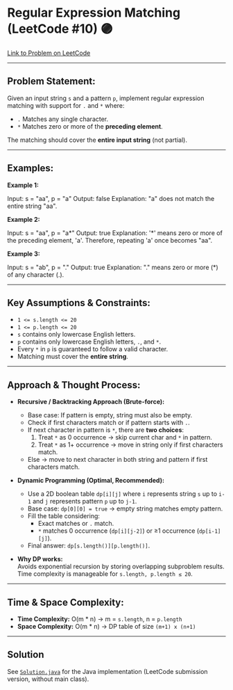 # Regular Expression Matching (LeetCode #10) 🟣

[Link to Problem on LeetCode](https://leetcode.com/problems/regular-expression-matching/)

---

## Problem Statement:

Given an input string `s` and a pattern `p`, implement regular expression matching with support for `.` and `*` where:

* `.` Matches any single character.  
* `*` Matches zero or more of the **preceding element**.  

The matching should cover the **entire input string** (not partial).

---

## Examples:

**Example 1:**

Input: s = "aa", p = "a"
Output: false
Explanation: "a" does not match the entire string "aa".


**Example 2:**

Input: s = "aa", p = "a*"
Output: true
Explanation: '*' means zero or more of the preceding element, 'a'. Therefore, repeating 'a' once becomes "aa".

**Example 3:**

Input: s = "ab", p = "."
Output: true
Explanation: "." means zero or more (*) of any character (.).

---

## Key Assumptions & Constraints:

* `1 <= s.length <= 20`  
* `1 <= p.length <= 20`  
* `s` contains only lowercase English letters.  
* `p` contains only lowercase English letters, `.`, and `*`.  
* Every `*` in `p` is guaranteed to follow a valid character.  
* Matching must cover the **entire string**.  

---

## Approach & Thought Process:

* **Recursive / Backtracking Approach (Brute-force):**
  * Base case: If pattern is empty, string must also be empty.  
  * Check if first characters match or if pattern starts with `.`.  
  * If next character in pattern is `*`, there are **two choices**:
    1. Treat `*` as 0 occurrence → skip current char and `*` in pattern.  
    2. Treat `*` as 1+ occurrence → move in string only if first characters match.
  * Else → move to next character in both string and pattern if first characters match.  

* **Dynamic Programming (Optimal, Recommended):**
  * Use a 2D boolean table `dp[i][j]` where `i` represents string `s` up to `i-1` and `j` represents pattern `p` up to `j-1`.  
  * Base case: `dp[0][0] = true` → empty string matches empty pattern.  
  * Fill the table considering:
    * Exact matches or `.` match.  
    * `*` matches 0 occurrence (`dp[i][j-2]`) or ≥1 occurrence (`dp[i-1][j]`).  
  * Final answer: `dp[s.length()][p.length()]`.

* **Why DP works:**  
  Avoids exponential recursion by storing overlapping subproblem results. Time complexity is manageable for `s.length, p.length ≤ 20`.

---

## Time & Space Complexity:

* **Time Complexity:** O(m * n) → m = `s.length`, n = `p.length`  
* **Space Complexity:** O(m * n) → DP table of size `(m+1) x (n+1)`  

---

## Solution

See [`Solution.java`](Solution.java) for the Java implementation (LeetCode submission version, without main class).

